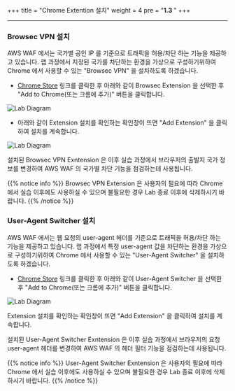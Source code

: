 +++
title = "Chrome Extention 설치"
weight = 4
pre = "<b>1.3 </b>"
+++

* * *

### Browsec VPN 설치

AWS WAF 에서는 국가별 공인 IP 를 기준으로 트래픽을 허용/차단 하는 기능을 제공하고 있습니다. 랩 과정에서 지정된 국가를 차단하는 환경을 가상으로 구성하기위하여 Chrome 에서 사용할 수 있는 "Browsec VPN" 을 설치하도록 하겠습니다.

- [Chrome Store](https://chrome.google.com/webstore/search/browsec) 링크를 클릭한 후 아래와 같이 Browsec Extension 을 선택한 후 "Add to Chrome(또는 크롬에 추가)" 버튼을 클릭합니다.

![Lab Diagram](/images/chrome_extension.png)

- 아래와 같이 Extension 설치를 확인하는 확인창이 뜨면 "Add Extension" 을 클릭하여 설치를 계속합니다.

![Lab Diagram](/images/chrome_extension1.png)

설치된 Browsec VPN Exntension 은 이후 실습 과정에서 브라우저의 출발지 국가 정보를 변경하여 AWS WAF 의 국가별 차단 기능을 점검하는데 사용됩니다.

{{% notice info %}}
 Browsec VPN Extension 은 사용자의 필요에 따라 Chrome 에서 실습 이후에도 사용하실 수 있으며 불필요한 경우 Lab 종료 이후에 삭제하시기 바랍니다.
{{% /notice %}}


### User-Agent Switcher 설치

AWS WAF 에서는 웹 요청의 user-agent 헤더를 기준으로 트래픽을 허용/차단 하는 기능을 제공하고 있습니다. 랩 과정에서 특정 user-agent 값을 차단하는 환경을 가상으로 구성하기위하여 Chrome 에서 사용할 수 있는 "User-Agent Switcher" 을 설치하도록 하겠습니다.

- [Chrome Store](https://chrome.google.com/webstore/search/user%20agent%20switcher) 링크를 클릭한 후 아래와 같이 User-Agent Switcher 을 선택한 후 "Add to Chrome(또는 크롬에 추가)" 버튼을 클릭합니다.

![Lab Diagram](/images/chrome_extension2.png)

Extension 설치를 확인하는 확인창이 뜨면 "Add Extension" 을 클릭하여 설치를 계속합니다.

설치된 User-Agent Switcher Exntension 은 이후 실습 과정에서 브라우저의 요청 user-agent 헤더를 변경하여 AWS WAF 의 헤더 필터 기능을 점검하는데 사용됩니다.

{{% notice info %}}
 User-Agent Switcher Exntension 은 사용자의 필요에 따라 Chrome 에서 실습 이후에도 사용하실 수 있으며 불필요한 경우 Lab 종료 이후에 삭제하시기 바랍니다.
{{% /notice %}}